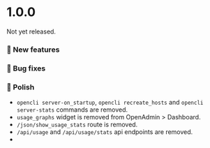 # 1.0.0

Not yet released.

### 🚀 New features

### 🐛 Bug fixes


### 💅 Polish
- `opencli server-on_startup`, `opencli recreate_hosts` and `opencli server-stats` commands are removed.
- `usage_graphs` widget is removed from OpenAdmin > Dashboard.
- `/json/show_usage_stats` route is removed.
- `/api/usage` and `/api/usage/stats` api endpoints are removed.
- 
